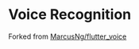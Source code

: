 # Voice Recognition

Forked from [MarcusNg/flutter_voice](https://github.com/MarcusNg/flutter_voice)
